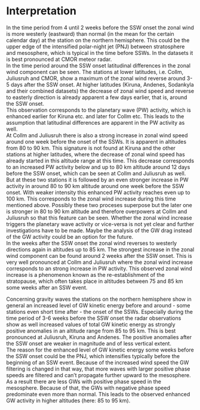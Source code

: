 # Interpretation
In the time period from 4 until 2 weeks before the SSW onset the zonal wind is more westerly (eastward) than normal (in the mean for the certain calendar day) at the station on the northern hemisphere. This could be the upper edge of the intensified polar-night jet (PNJ) between stratosphere and mesosphere, which is typical in the time before SSWs. In the datasets it is best pronounced at CMOR meteor radar.<br>
In the time period around the SSW onset latitudinal differences in the zonal wind component can be seen. The stations at lower latitudes, i.e. Collm, Juliusruh and CMOR, show a maximum of the zonal wind reverse around 3-5 days after the SSW onset. At higher latitudes (Kiruna, Andenes, Sodankyla and their combined datasets) the decrease of zonal wind speed and reverse to easterly direction is already apparent a few days earlier, that is, around the SSW onset.<br>
This observation corresponds to the planetary wave (PW) activity, which is enhanced earlier for Kiruna etc. and later for Collm etc. This leads to the assumption that latitudinal differences are apparent in the PW activity as well.<br>
At Collm and Juliusruh there is also a strong increase in zonal wind speed around one week before the onset of the SSWs. It is apparent in altitudes from 80 to 90 km. This signature is not found at Kiruna and the other stations at higher latitudes, where the decrease of zonal wind speed has already started in this altitude range at this time. This decrease corresponds to an increased PW activity below and up to 80 km altitude around 12 days before the SSW onset, which can be seen at Collm and Juliusruh as well. But at these two stations it is followed by an even stronger increase in PW activity in around 80 to 90 km altitude around one week before the SSW onset. With weaker intensity this enhanced PW activity reaches even up to 100 km. This corresponds to the zonal wind increase during this time mentioned above. Possibly these two proceses superpose but the later one is stronger in 80 to 90 km altitude and therefore overpowers at Collm and Juliusruh so that this feature can be seen. Whether the zonal wind increase triggers the planetary wave activity or vice-versa is not yet clear and further investigations have to be made. Maybe the analysis of the GW drag instead of the GW activity could be an option for the future.<br>
In the weeks after the SSW onset the zonal wind reverses to westerly directions again in altitudes up to 85 km. The strongest increase in the zonal wind component can be found around 2 weeks after the SSW onset. This is very well pronounced at Collm and Juliusruh where the zonal wind increase corresponds to an strong increase in PW activity. This observed zonal wind increase is a phenomenon known as the re-establishment of the stratopause, which often takes place in altitudes between 75 and 85 km some weeks after an SSW event.<br>

Concerning gravity waves the stations on the northern hemisphere show in general an increased level of GW kinetic energy before and around - some stations even short time after - the onset of the SSWs. Especially during the time period of 3-6 weeks before the SSW onset the radar observations show as well increased values of total GW kinetic energy as strongly positive anomalies in an altitude range from 85 to 95 km. This is best pronounced at Juliusruh, Kiruna and Andenes. The positive anomalies after the SSW onset are weaker in magnitude and of less vertical extent.<br>
The reason for the enhanced level of GW kinetic energy some weeks before the SSW onset could be the PNJ, which intensifies typically before the beginning of an SSW event. Because of the increased wind speed the GW filtering is changed in that way, that more waves with larger positive phase speeds are filtered and can’t propagate further upward to the mesosphere. As a result there are less GWs with positive phase speed in the mesosphere. Because of that, the GWs with negative phase speed predominate even more than normal. This leads to the observed enhanced GW activity in higher altitudes (here: 85 to 95 km).
<script src="https://utteranc.es/client.js"
        repo="VACILT/SSW_project"
        issue-term="pathname"
        label="utterances"
        theme="github-light"
        crossorigin="anonymous"
        async>
</script>

